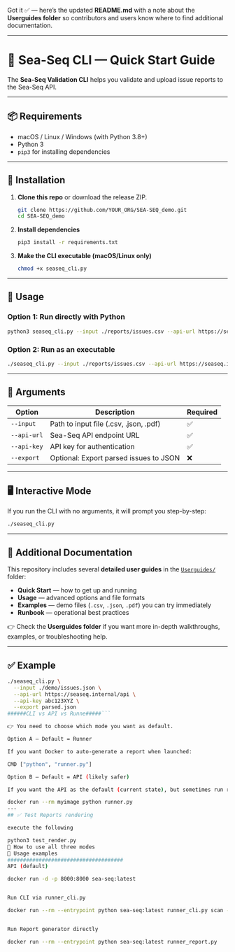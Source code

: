 Got it ✅ — here’s the updated **README.md** with a note about the **Userguides folder** so contributors and users know where to find additional documentation.

---

# 🚀 Sea-Seq CLI — Quick Start Guide

The **Sea-Seq Validation CLI** helps you validate and upload issue reports to the Sea-Seq API.

---

## 📦 Requirements

* macOS / Linux / Windows (with Python 3.8+)
* Python 3
* `pip3` for installing dependencies

---

## 🔧 Installation

1. **Clone this repo** or download the release ZIP.

   ```bash
   git clone https://github.com/YOUR_ORG/SEA-SEQ_demo.git
   cd SEA-SEQ_demo
   ```

2. **Install dependencies**

   ```bash
   pip3 install -r requirements.txt
   ```

3. **Make the CLI executable (macOS/Linux only)**

   ```bash
   chmod +x seaseq_cli.py
   ```

---

## 🚀 Usage

### Option 1: Run directly with Python

```bash
python3 seaseq_cli.py --input ./reports/issues.csv --api-url https://seaseq.internal/api --api-key YOUR_API_KEY
```

### Option 2: Run as an executable

```bash
./seaseq_cli.py --input ./reports/issues.csv --api-url https://seaseq.internal/api --api-key YOUR_API_KEY
```

---

## 📌 Arguments

| Option      | Description                            | Required |
| ----------- | -------------------------------------- | -------- |
| `--input`   | Path to input file (.csv, .json, .pdf) | ✅        |
| `--api-url` | Sea-Seq API endpoint URL               | ✅        |
| `--api-key` | API key for authentication             | ✅        |
| `--export`  | Optional: Export parsed issues to JSON | ❌        |

---

## 🖥️ Interactive Mode

If you run the CLI with no arguments, it will prompt you step-by-step:

```bash
./seaseq_cli.py
```

---

## 📂 Additional Documentation

This repository includes several **detailed user guides** in the [`Userguides/`](Userguides) folder:

* **Quick Start** — how to get up and running
* **Usage** — advanced options and file formats
* **Examples** — demo files (`.csv`, `.json`, `.pdf`) you can try immediately
* **Runbook** — operational best practices

👉 Check the **Userguides folder** if you want more in-depth walkthroughs, examples, or troubleshooting help.

---

## ✅ Example

```bash
./seaseq_cli.py \
  --input ./demo/issues.json \
  --api-url https://seaseq.internal/api \
  --api-key abc123XYZ \
  --export parsed.json
######CLI vs API vs Runne#####```

👉 You need to choose which mode you want as default.

Option A — Default = Runner

If you want Docker to auto-generate a report when launched:

CMD ["python", "runner.py"]

Option B — Default = API (likely safer)

If you want the API as the default (current state), but sometimes run runner:

docker run --rm myimage python runner.py
---
## ✅ Test Reports rendering 

execute the following 

python3 test_render.py
🔹 How to use all three modes
🔹 Usage examples
#####################################
API (default)

docker run -d -p 8000:8000 sea-seq:latest


Run CLI via runner_cli.py

docker run --rm --entrypoint python sea-seq:latest runner_cli.py scan --target demo.com


Run Report generator directly

docker run --rm --entrypoint python sea-seq:latest runner_report.py

